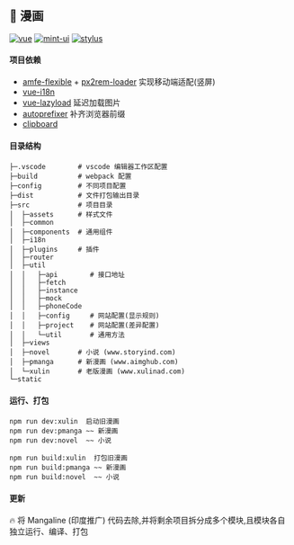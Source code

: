 <!-- 🌱🌟🐞🔥 -->

## 🌱 漫画

[![vue](https://img.shields.io/badge/vue-2.5.2-46BD87.svg)](https://github.com/arsqu/inter_comic) [![mint-ui](https://img.shields.io/badge/mint--ui-2.2.13-27A2FF.svg)](https://github.com/arsqu/inter_comic) [![stylus](https://img.shields.io/badge/stylus-0.54.7-FF6347.svg)](https://github.com/arsqu/inter_comic)

#### 项目依赖

- [amfe-flexible](https://www.npmjs.com/package/amfe-flexible) + [px2rem-loader](https://www.npmjs.com/package/px2rem-loader) 实现移动端适配(竖屏)
- [vue-i18n](https://www.npmjs.com/package/vue-i18n)
- [vue-lazyload](https://www.npmjs.com/package/vue-lazyload) 延迟加载图片
- [autoprefixer](https://www.npmjs.com/package/autoprefixer) 补齐浏览器前缀
- [clipboard](https://www.npmjs.com/package/clipboard)

#### 目录结构

```
├─.vscode        # vscode 编辑器工作区配置
├─build          # webpack 配置
├─config         # 不同项目配置
├─dist           # 文件打包输出目录
├─src            # 项目目录
│  ├─assets      # 样式文件
│  ├─common
│  ├─components  # 通用组件
│  ├─i18n
│  ├─plugins     # 插件
│  ├─router
│  ├─util
│  │   ├─api        # 接口地址
│  │   ├─fetch
│  │   ├─instance
│  │   ├─mock
│  │   ├─phoneCode
│  │   ├─config     # 网站配置(显示规则)
│  │   ├─project    # 网站配置(差异配置)
│  │   └─util       # 通用方法
│  ├─views
│  ├─novel       # 小说 (www.storyind.com)
│  ├─pmanga      # 新漫画 (www.aimghub.com)
│  └─xulin       # 老版漫画 (www.xulinad.com)
└─static
```

#### 运行、打包

```
npm run dev:xulin  启动旧漫画
npm run dev:pmanga ~~ 新漫画
npm run dev:novel  ~~ 小说

npm run build:xulin  打包旧漫画
npm run build:pmanga ~~ 新漫画
npm run build:novel  ~~ 小说
```

#### 更新

🔥 将 Mangaline (印度推广) 代码去除,并将剩余项目拆分成多个模块,且模块各自独立运行、编译、打包

